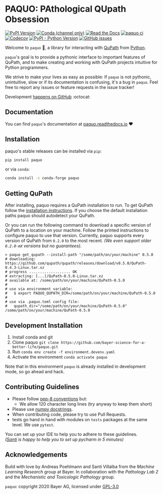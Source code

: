 # PAQUO: PAthological QUpath Obsession

[![PyPI Version](https://img.shields.io/pypi/v/paquo)](https://pypi.org/project/paquo/)
[![Conda (channel only)](https://img.shields.io/conda/vn/conda-forge/paquo?label=conda)](https://anaconda.org/conda-forge/paquo)
[![Read the Docs](https://img.shields.io/readthedocs/paquo)](https://paquo.readthedocs.io)
[![paquo ci](https://github.com/bayer-science-for-a-better-life/paquo/actions/workflows/run_pytests.yaml/badge.svg?branch=main)](https://github.com/bayer-science-for-a-better-life/paquo/actions/workflows/run_pytests.yaml)
[![Codecov](https://img.shields.io/codecov/c/github/bayer-science-for-a-better-life/paquo)](https://codecov.io/gh/bayer-science-for-a-better-life/paquo)
[![PyPI - Python Version](https://img.shields.io/pypi/pyversions/paquo)](https://github.com/bayer-science-for-a-better-life/paquo)
[![GitHub issues](https://img.shields.io/github/issues/bayer-science-for-a-better-life/paquo)](https://github.com/bayer-science-for-a-better-life/paquo/issues)

Welcome to `paquo` :wave:, a library for interacting with [QuPath](https://qupath.github.io/)
from [Python](https://www.python.org/).

`paquo`'s goal is to provide a pythonic interface to important features of
QuPath, and to make creating and working with QuPath projects intuitive for
Python programmers.

We strive to make your lives as easy as possible: If `paquo` is not pythonic,
unintuitive, slow or if its documentation is confusing, it's a bug in
`paquo`. Feel free to report any issues or feature requests in the issue
tracker!

Development
[happens on GitHub](https://github.com/bayer-science-for-a-better-life/paquo)
:octocat:

## Documentation

You can find `paquo`'s documentation at
[paquo.readthedocs.io](https://paquo.readthedocs.io) :heart:

## Installation

paquo's stable releases can be installed via `pip`:
```bash
pip install paquo
```

or via `conda`:
```bash
conda install -c conda-forge paquo
```


## Getting QuPath

After installing, paquo requires a QuPath installation to run. To get QuPath follow the
[installation instructions](https://qupath.readthedocs.io/en/stable/docs/intro/installation.html).
If you choose the default installation paths paquo should autodetect your QuPath.

Or you can run the following command to download a specific version of QuPath
to a location on your machine. Follow the printed instructions to configure
paquo to use that version. Currently, paquo supports every version of QuPath from
`0.2.0` to the most recent. _(We even support older `0.2.0-mX` versions but no guarantees)._

```shell
> paquo get_qupath --install-path "/some/path/on/your/machine" 0.5.0
# downloading: https://github.com/qupath/qupath/releases/download/v0.5.0/QuPath-0.4.3-Linux.tar.xz
# progress ................... OK
# extracting: [...]/QuPath-0.5.0-Linux.tar.xz
# available at: /some/path/on/your/machine/QuPath-0.5.0
#
# use via environment variable:
#   $ export PAQUO_QUPATH_DIR=/some/path/on/your/machine/QuPath-0.5.0
#
# use via .paquo.toml config file:
#   qupath_dir="/some/path/on/your/machine/QuPath-0.5.0"
/some/path/on/your/machine/QuPath-0.5.0
```


## Development Installation

1. Install conda and git
2. Clone paquo `git clone https://github.com/bayer-science-for-a-better-life/paquo.git`
3. Run `conda env create -f environment.devenv.yaml`
4. Activate the environment `conda activate paquo`

Note that in this environment `paquo` is already installed in development mode,
so go ahead and hack.


## Contributing Guidelines

- Please follow [pep-8 conventions](https://www.python.org/dev/peps/pep-0008/) but:
  - We allow 120 character long lines (try anyway to keep them short)
- Please use [numpy docstrings](https://numpydoc.readthedocs.io/en/latest/format.html#docstring-standard).
- When contributing code, please try to use Pull Requests.
- tests go hand in hand with modules on ```tests``` packages at the same level. We use ```pytest```.

You can set up your IDE to help you to adhere to these guidelines.
<br>
_([Santi](https://github.com/sdvillal) is happy to help you to set up pycharm in 5 minutes)_


## Acknowledgements

Build with love by Andreas Poehlmann and Santi Villalba from the _Machine
Learning Research_ group at Bayer. In collaboration with the _Pathology Lab 2_
and the _Mechanistic and Toxicologic Pathology_ group.

`paquo`: copyright 2020 Bayer AG, licensed under [GPL-3.0](https://github.com/bayer-science-for-a-better-life/paquo/blob/master/LICENSE)
